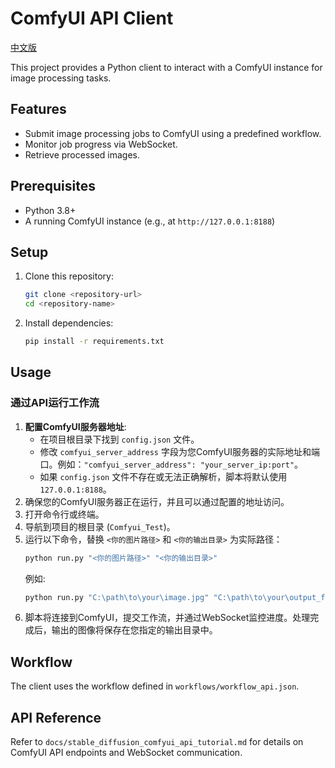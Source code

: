 # ComfyUI API Client

[中文版](README.zh.md)


This project provides a Python client to interact with a ComfyUI instance for image processing tasks.

## Features

- Submit image processing jobs to ComfyUI using a predefined workflow.
- Monitor job progress via WebSocket.
- Retrieve processed images.

## Prerequisites

- Python 3.8+
- A running ComfyUI instance (e.g., at `http://127.0.0.1:8188`)

## Setup

1. Clone this repository:
   ```bash
   git clone <repository-url>
   cd <repository-name>
   ```
2. Install dependencies:
   ```bash
   pip install -r requirements.txt
   ```

## Usage

### 通过API运行工作流

1.  **配置ComfyUI服务器地址**: 
    *   在项目根目录下找到 `config.json` 文件。
    *   修改 `comfyui_server_address` 字段为您ComfyUI服务器的实际地址和端口。例如：`"comfyui_server_address": "your_server_ip:port"`。
    *   如果 `config.json` 文件不存在或无法正确解析，脚本将默认使用 `127.0.0.1:8188`。
2.  确保您的ComfyUI服务器正在运行，并且可以通过配置的地址访问。
3.  打开命令行或终端。
4.  导航到项目的根目录 (`Comfyui_Test`)。
5.  运行以下命令，替换 `<你的图片路径>` 和 `<你的输出目录>` 为实际路径：
    ```bash
    python run.py "<你的图片路径>" "<你的输出目录>"
    ```
    例如:
    ```bash
    python run.py "C:\path\to\your\image.jpg" "C:\path\to\your\output_folder"
    ```
6.  脚本将连接到ComfyUI，提交工作流，并通过WebSocket监控进度。处理完成后，输出的图像将保存在您指定的输出目录中。

## Workflow

The client uses the workflow defined in `workflows/workflow_api.json`.

## API Reference

Refer to `docs/stable_diffusion_comfyui_api_tutorial.md` for details on ComfyUI API endpoints and WebSocket communication.